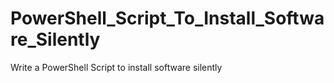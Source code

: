 # PowerShell_Script_To_Install_Software_Silently
Write a PowerShell Script to install software silently

